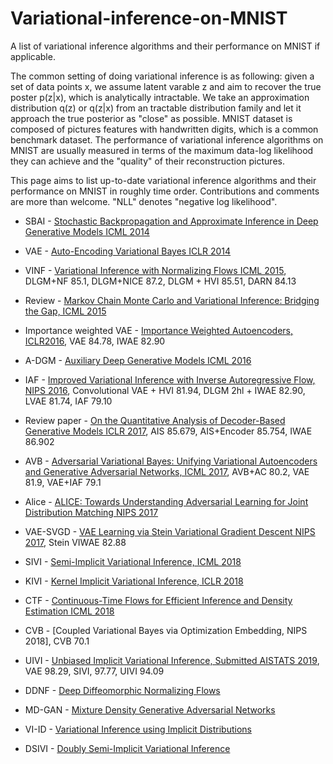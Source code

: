 # Variational-inference-on-MNIST
A list of variational inference algorithms and their performance on MNIST if applicable.

The common setting of doing variational inference is as following: given a set of data points x, we assume latent varable z and aim to recover the true poster p(z|x), which is analytically intractable.  We take an approximation distribution q(z) or q(z|x) from an tractable distribution family and let it approach the true posterior as "close" as possible. MNIST dataset is composed of pictures features with handwritten digits, which is a common benchmark dataset. The performance of variational inference algorithms on MNIST are usually measured in terms of the maximum data-log likelihood they can achieve and the "quality" of their reconstruction pictures. 

This page aims to list up-to-date variational inference algorithms and their performance on MNIST in roughly time order. Contributions and comments are more than welcome.  "NLL" denotes "negative log likelihood".

* SBAI - [Stochastic Backpropagation and Approximate Inference in Deep Generative Models ICML 2014](https://arxiv.org/abs/1401.4082)
* VAE - [Auto-Encoding Variational Bayes ICLR 2014](https://arxiv.org/abs/1312.6114)

* VINF - [Variational Inference with Normalizing Flows ICML 2015](https://arxiv.org/abs/1505.05770), DLGM+NF 85.1, DLGM+NICE 87.2, DLGM + HVI 85.51, DARN 84.13
* Review - [Markov Chain Monte Carlo and Variational Inference: Bridging the Gap, ICML 2015](https://arxiv.org/abs/1410.6460)

* Importance weighted VAE - [Importance Weighted Autoencoders, ICLR2016](https://arxiv.org/abs/1509.00519), VAE 84.78, IWAE 82.90
* A-DGM - [Auxiliary Deep Generative Models ICML 2016](https://arxiv.org/abs/1602.05473)
* IAF - [Improved Variational Inference with Inverse Autoregressive Flow, NIPS 2016](https://arxiv.org/abs/1606.04934), Convolutional VAE + HVI 81.94, DLGM 2hl + IWAE 82.90, LVAE 81.74, IAF 79.10

* Review paper - [On the Quantitative Analysis of Decoder-Based Generative Models ICLR 2017](https://arxiv.org/abs/1611.04273), AIS 85.679, AIS+Encoder 85.754, IWAE 86.902
* AVB - [Adversarial Variational Bayes: Unifying Variational Autoencoders and Generative Adversarial Networks, ICML 2017](https://arxiv.org/abs/1701.04722), AVB+AC 80.2, VAE 81.9, VAE+IAF 79.1
* Alice - [ALICE: Towards Understanding Adversarial Learning for Joint Distribution Matching NIPS 2017](https://arxiv.org/abs/1709.01215)
* VAE-SVGD - [VAE Learning via Stein Variational Gradient Descent NIPS 2017](https://arxiv.org/abs/1704.05155), Stein VIWAE 82.88 

* SIVI - [Semi-Implicit Variational Inference, ICML 2018](https://arxiv.org/abs/1805.11183)
* KIVI - [Kernel Implicit Variational Inference, ICLR 2018](https://arxiv.org/abs/1705.10119)
* CTF - [Continuous-Time Flows for Efficient Inference and Density Estimation ICML 2018](https://arxiv.org/abs/1709.01179)
* CVB - [Coupled Variational Bayes via Optimization Embedding, NIPS 2018], CVB 70.1

* UIVI - [Unbiased Implicit Variational Inference, Submitted AISTATS 2019](https://arxiv.org/abs/1808.02078), VAE 98.29, SIVI, 97.77, UIVI 94.09
* DDNF - [Deep Diffeomorphic Normalizing Flows](https://arxiv.org/abs/1810.03256)
* MD-GAN - [Mixture Density Generative Adversarial Networks](https://arxiv.org/abs/1811.00152)
* VI-ID - [Variational Inference using Implicit Distributions](https://arxiv.org/abs/1702.08235)
* DSIVI - [Doubly Semi-Implicit Variational Inference](https://arxiv.org/abs/1810.02789)

